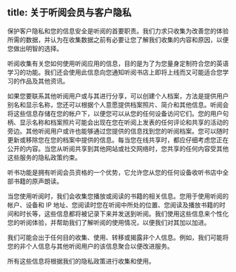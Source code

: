 title: 关于听阅会员与客户隐私
---

保护客户隐私和您的信息安全是听阅的首要职责。我们力求只收集为改善您的体验所需的数据，并认为在收集数据之前有必要让您了解我们收集的内容和原因，以便您做出明智的选择。

听阅收集有关您如何使用听阅应用的信息，目的是为了为您量身定制符合您的英语学习的功能。我们还会使用此信息向您通知听阅书店上即将上线而又可能适合您学习的作品及其他资讯。

如果您要联系其他听阅用户或与其进行分享，可以创建个人档案，方法是提供用户别名和显示名称，您还可以根据个人意愿提供档案照片、简介和其他信息。听阅会将这些信息存储在您的帐户下，以便您可以从您的任何设备访问它们。您的用户句柄、显示名称和档案照片可能会出现在您在听阅上发表的任何评论和共享的活动的旁边。其他听阅用户或许也能够通过您提供的信息找到您的听阅档案。您可以随时更新或移除您在您的档案中提供的信息。每当您在线共享时，都应仔细考虑您正在公开的内容。当您从听阅共享到其他网站或社交网络时，您共享的任何内容受其他这些服务的隐私政策约束。

听书功能是拥有听阅会员资格的一个优势，它允许您从您的任何设备收听书店中全部书籍的原声朗读。

当您使用听阅时，我们会收集您播放或阅读的书籍的相关信息。您用于使用听阅的帐户、设备和 IP 地址、您阅读时您在听阅中所处的位置、您阅读及播放书籍的时间和时长等，这些信息都将被记录下来并发送到听阅。我们使用这些信息来个性化您的听阅体验，并帮助我们了解听阅的使用情况，以便我们对其加以加进。

我们可能会出于任何目的收集、使用、转移或揭露非个人信息。例如，我们可能将您的非个人信息与其他听阅用户的该信息聚合以便改进服务。

所有这些信息将根据我们的隐私政策进行收集和使用。

